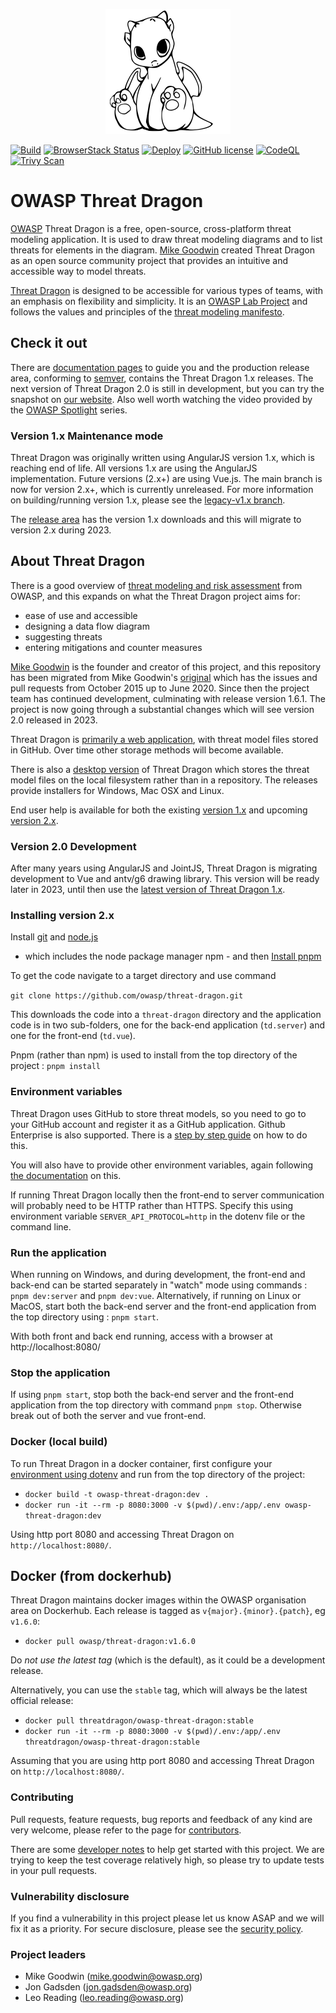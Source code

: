 <p align="center">
  <img src="https://raw.githubusercontent.com/owasp/threat-dragon/main/td.vue/src/assets/threatdragon_logo_image.svg"
  width="200" alt="Threat Dragon Logo"/>
</p>

[![Build](https://github.com/OWASP/threat-dragon/actions/workflows/ci.yaml/badge.svg)](https://github.com/OWASP/threat-dragon/actions/workflows/ci.yaml)
[![BrowserStack Status](https://automate.browserstack.com/badge.svg?badge_key=SG1sSFpJeUJ0M1pmY1hrM2F0dVNLclRPSzdCb3lLN253MzcrV0liZWd1bz0tLWxXQWdQaTJRcVF1TVEwS2FWbXJxcHc9PQ==--41330f50fd1c2bd4ac8eaac4a36ebfb1577be89b)](https://automate.browserstack.com/public-build/SG1sSFpJeUJ0M1pmY1hrM2F0dVNLclRPSzdCb3lLN253MzcrV0liZWd1bz0tLWxXQWdQaTJRcVF1TVEwS2FWbXJxcHc9PQ==--41330f50fd1c2bd4ac8eaac4a36ebfb1577be89b)
[![Deploy](https://github.com/OWASP/threat-dragon/actions/workflows/deploy.yaml/badge.svg)](https://github.com/OWASP/threat-dragon/actions/workflows/deploy.yaml)
[![GitHub license](https://img.shields.io/github/license/owasp/threat-dragon.svg)](LICENSE.txt)
[![CodeQL](https://github.com/OWASP/threat-dragon/workflows/CodeQL/badge.svg)](https://github.com/OWASP/threat-dragon/actions?query=workflow%3ACodeQL)
[![Trivy Scan](https://github.com/OWASP/threat-dragon/actions/workflows/trivy.yaml/badge.svg)](https://github.com/OWASP/threat-dragon/actions/workflows/trivy.yaml)

# OWASP Threat Dragon

[OWASP](https://www.owasp.org) Threat Dragon is a free, open-source, cross-platform threat modeling application.
It is used to draw threat modeling diagrams and to list threats for elements in the diagram.
[Mike Goodwin](https://github.com/mike-goodwin) created Threat Dragon as an open source community project
that provides an intuitive and accessible way to model threats.

[Threat Dragon](https://threatdragon.github.io/about)
is designed to be accessible for various types of teams, with an emphasis on flexibility and simplicity.
It is an [OWASP Lab Project](https://www.owasp.org/index.php/OWASP_Threat_Dragon)
and follows the values and principles of the [threat modeling manifesto](https://www.threatmodelingmanifesto.org/).

## Check it out
There are [documentation pages](https://threatdragon.github.io/about) to guide you and the production release area,
conforming to [semver](https://semver.org/spec/v2.0.0.html), contains the Threat Dragon 1.x releases.
The next version of Threat Dragon 2.0 is still in development,
but you can try the snapshot on [our website](https://www.threatdragon.com/#/).
Also well worth watching the video provided by the
[OWASP Spotlight](https://www.youtube.com/playlist?list=PLUKo5k_oSrfOTl27gUmk2o-NBKvkTGw0T) series.

### Version 1.x Maintenance mode
Threat Dragon was originally written using AngularJS version 1.x, which is reaching end of life.
All versions 1.x are using the AngularJS implementation.  Future versions (2.x+) are using Vue.js.
The main branch is now for version 2.x+, which is currently unreleased. 
For more information on building/running version 1.x,
please see the [legacy-v1.x branch](https://github.com/OWASP/threat-dragon/tree/legacy-v1.x).

The [release area](https://github.com/OWASP/threat-dragon/releases) has the version 1.x downloads
and this will migrate to version 2.x during 2023.

## About Threat Dragon
There is a good overview of
[threat modeling and risk assessment](https://owasp.org/www-community/Application_Threat_Modeling)
from OWASP, and this expands on what the Threat Dragon project aims for:

- ease of use and accessible
- designing a data flow diagram
- suggesting threats
- entering mitigations and counter measures

[Mike Goodwin](https://github.com/mike-goodwin) is the founder and creator of this project,
and this repository has been migrated from
Mike Goodwin's [original](https://github.com/mike-goodwin/owasp-threat-dragon)
which has the issues and pull requests from October 2015 up to June 2020.
Since then the project team has continued development, culminating with release version 1.6.1.
The project is now going through a substantial changes which will see version 2.0 released in 2023.

Threat Dragon is [primarily a web application](https://github.com/OWASP/threat-dragon/releases),
with threat model files stored in GitHub. Over time other storage methods will become available.

There is also a [desktop version](https://github.com/OWASP/threat-dragon/releases) of Threat Dragon
which stores the threat model files on the local filesystem rather than in a repository.
The releases provide installers for Windows, Mac OSX and Linux.

End user help is available for both the existing [version 1.x](https://threatdragon.github.io)
and upcoming [version 2.x](https://www.threatdragon.com/docs).

### Version 2.0 Development
After many years using AngularJS and JointJS, Threat Dragon is migrating development to Vue
and antv/g6 drawing library. This version will be ready later in 2023,
until then use the [latest version of Threat Dragon 1.x](https://github.com/OWASP/threat-dragon/releases/tag/v1.6.1).

### Installing version 2.x

Install [git](https://git-scm.com/downloads) and [node.js](https://nodejs.org/en/download/)
- which includes the node package manager npm - and then [Install pnpm](https://pnpm.io/installation)

To get the code navigate to a target directory and use command

`git clone https://github.com/owasp/threat-dragon.git`

This downloads the code into a `threat-dragon` directory and the application code is in two sub-folders,
one for the back-end application (`td.server`) and one for the front-end (`td.vue`).

Pnpm (rather than npm) is used to install from the top directory of the project : `pnpm install`

### Environment variables

Threat Dragon uses GitHub to store threat models, so you need to go to your GitHub account and
register it as a GitHub application. Github Enterprise is also supported. There is a
[step by step guide](https://www.threatdragon.com/docs/development/environment.html) on how to do this.

You will also have to provide other environment variables, again following
[the documentation](https://www.threatdragon.com/docs/development/environment.html) on this.

If running Threat Dragon locally then the front-end to server communication will
probably need to be HTTP rather than HTTPS.
Specify this using environment variable `SERVER_API_PROTOCOL=http` in the dotenv file or the command line.

### Run the application

When running on Windows, and during development, the front-end and back-end
can be started separately in "watch" mode using commands : `pnpm dev:server` and `pnpm dev:vue`.
Alternatively, if running on Linux or MacOS, start both the back-end server and the front-end application
from the top directory using : `pnpm start`.

With both front and back end running, access with a browser at http://localhost:8080/

### Stop the application

If using `pnpm start`, stop both the back-end server and the front-end application
from the top directory with command `pnpm stop`. Otherwise break out of both the server and vue front-end.

### Docker (local build)

To run Threat Dragon in a docker container,
first configure your [environment using dotenv](https://www.threatdragon.com/docs/development/environment.html)
and run from the top directory of the project:

- `docker build -t owasp-threat-dragon:dev .`
- `docker run -it --rm -p 8080:3000 -v $(pwd)/.env:/app/.env owasp-threat-dragon:dev`

Using http port 8080 and accessing Threat Dragon on `http://localhost:8080/`.

## Docker (from dockerhub)

Threat Dragon maintains docker images within the OWASP organisation area on Dockerhub.
Each release is tagged as `v{major}.{minor}.{patch}`, eg `v1.6.0`:

- `docker pull owasp/threat-dragon:v1.6.0`

Do _not use the latest tag_ (which is the default), as it could be a development release.

Alternatively, you can use the `stable` tag, which will always be the latest official release:

- `docker pull threatdragon/owasp-threat-dragon:stable`
- `docker run -it --rm -p 8080:3000 -v $(pwd)/.env:/app/.env threatdragon/owasp-threat-dragon:stable`

Assuming that you are using http port 8080 and accessing Threat Dragon on `http://localhost:8080/`.

### Contributing

Pull requests, feature requests, bug reports and feedback of any kind are very welcome,
please refer to the page for [contributors](CONTRIBUTING.md).

There are some [developer notes](https://www.threatdragon.com/docs/development/local.html)
to help get started with this project.
We are trying to keep the test coverage relatively high, so please try to update tests in your pull requests.

### Vulnerability disclosure

If you find a vulnerability in this project please let us know ASAP and we will fix it as a priority.
For secure disclosure, please see the [security policy](SECURITY.md).

### Project leaders

- Mike Goodwin (mike.goodwin@owasp.org)
- Jon Gadsden (jon.gadsden@owasp.org)
- Leo Reading (leo.reading@owasp.org)
